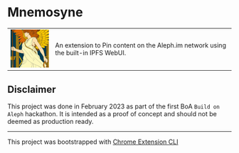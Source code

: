 # Mnemosyne

<table>
<tr>
<td>
<img src="./public/icons/icon_128.png" />
</td>
<td>
An extension to Pin content on the Aleph.im network using the built-in IPFS WebUI.
</td>
</tr>
</table>

## Disclaimer

This project was done in February 2023 as part of the first BoA `Build on Aleph` hackathon. It is intended as a proof of concept and should not be deemed as production ready.

---

This project was bootstrapped with [Chrome Extension CLI](https://github.com/dutiyesh/chrome-extension-cli)

